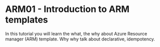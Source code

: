 # ARM01 - Introduction to ARM templates

In this tutorial you will learn the what, the why about Azure Resource manager (ARM) template. Why why talk about declarative, idempotency.

